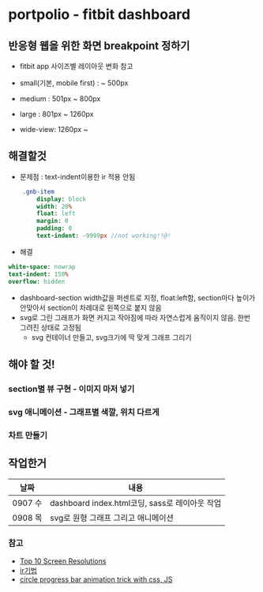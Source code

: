 # portpolio - fitbit dashboard


## 반응형 웹을 위한 화면 breakpoint 정하기

- fitbit app 사이즈별 레이아웃 변화 참고

- small(기본, mobile first) : ~ 500px
- medium : 501px ~ 800px
- large : 801px ~ 1260px
- wide-view: 1260px ~


## 해결할것
- 문제점 : text-indent이용한 ir 적용 안됨
```sass
    .gnb-item
        display: block
        width: 20%
        float: left
        margin: 0
        padding: 0
        text-indent: -9999px //not working!!@!
```
- 해결
```sass
white-space: nowrap
text-indent: 150%
overflow: hidden
```


- dashboard-section width값을 퍼센트로 지정, float:left함, section마다 높이가 안맞아서 section이 차례대로 왼쪽으로 붙지 않음
- svg로 그린 그래프가 화면 커지고 작아짐에 따라 자연스럽게 움직이지 않음. 한번 그려진 상태로 고정됨
    + svg 컨테이너 만들고, svg크기에 딱 맞게 그래프 그리기

## 해야 할 것!

### section별 뷰 구현 - 이미지 마저 넣기
### svg 애니메이션 - 그래프별 색깔, 위치 다르게
### 차트 만들기
   


## 작업한거
|날짜|내용|
|---|---|
|0907 수| dashboard index.html코딩, sass로 레이아웃 작업 |
|0908 목| svg로 원형 그래프 그리고 애니메이션|


### 참고
- [Top 10 Screen Resolutions](https://www.w3counter.com/globalstats.php)
- [ir기법](http://www.zeldman.com/2012/03/01/replacing-the-9999px-hack-new-image-replacement/)
- [circle progress bar animation trick with css, JS](http://stackoverflow.com/questions/26781576/svg-progress-circle-with-percentage)